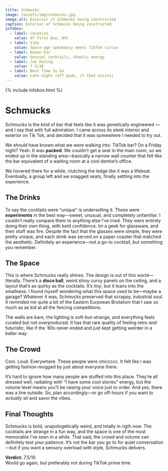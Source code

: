 ```yaml
---
title: Schmucks
image: /assets/img/schmucks.jpg
image_alt: Exterior of Schmucks being constructed
caption: Exterior of Schmucks being constructed
infobox:
  - label: Location
    value: 97 First Ave, NYC
  - label: Vibe
    value: Space-age speakeasy meets TikTok circus
  - label: Known For
    value: Unusual cocktails, chaotic energy
  - label: Jax Rating
    value: 7.5/10
  - label: Best Time to Go
    value: Late night (off peak, if that exists)
---
```


{% include infobox.html %}

# Schmucks

Schmucks is the kind of bar that feels like it was genetically engineered —and I say that with full admiration. I came across its sleek interior and exterior on Tik Tok, and decided that it was somewhere I needed to try out. 

We *should* have known what we were walking into. TikTok bar? On a Friday night? Yeah. It was **packed**. We couldn’t get a seat in the main room, so we ended up in the standing area—basically a narrow wall counter that felt like the bar equivalent of a waiting room at a cool dentist’s office.

We hovered there for a while, clutching the ledge like it was a lifeboat. Eventually, a group left and we snagged seats, finally settling into the experience.

## The Drinks

To say the cocktails were “unique” is underselling it. These were **experiments** in the best way—sweet, unusual, and completely unfamiliar. I couldn’t really compare them to anything else I’ve tried. They were entirely doing their own thing, with bold confidence. Im a geek for glassware, and their stuff was fire. Despite the fact that the glasses were simple, they were pretty unique, and each drink was served on a paper coaster that matched the aesthetic. Definitely an experience—not a go-to cocktail, but something you remember.

## The Space

This is where Schmucks really shines. The design is out of this world—literally. There’s a **disco ball**, weird shiny curvy panels on the ceiling, and a layout that’s as quirky as the cocktails. It’s *tiny*, but it leans into the smallness. I found myself wondering what this space used to be—maybe a garage? Whatever it was, Schmucks preserved that scrappy, industrial soul. It reminded me quite a bit of the Eastern Eurpoean Brutalism that I saw so much as as kid at all the fencing competitions.

The walls are bare, the lighting is soft-but-strange, and everything feels curated but not overproduced. It has that rare quality of feeling retro *and* futuristic, like if the ‘80s never ended and just kept getting weirder in a baller way.

## The Crowd

Cool. Loud. Everywhere. These people were chiccccc. It felt like I was getting fashion-mogged by just about everyone there. 

It’s hard to ignore how many people are stuffed into this place. They’re all dressed well, radiating with "I have some cool stories" energy, but the volume level means you’ll be raising your voice just to order. And yes, there was a line outside. So, plan accordingly—or go off-hours if you want to *actually* sit and savor the vibes.

## Final Thoughts

Schmucks is bold, unapologetically weird, and totally in rigth now. The cocktails are strange in a fun way, and the space is one of the most memorable I’ve seen in a while. That said, the crowd and volume can definitely test your patience. It’s not the bar you go to for quiet conversation—but if you want a sensory overload with style, Schmucks delivers.

**Verdict:** 7.5/10  
Would go again, but preferably not during TikTok prime time.
